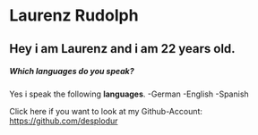 # Laurenz Rudolph

## Hey i am Laurenz and i am 22 years old.

##### Which languages do you speak?

Yes i speak the following **languages**.
-German
-English
-Spanish

Click here if you want to look at my Github-Account: https://github.com/desplodur
